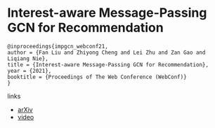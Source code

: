 # Interest-aware Message-Passing GCN for Recommendation

```
@inproceedings{impgcn_webconf21,
author = {Fan Liu and Zhiyong Cheng and Lei Zhu and Zan Gao and Liqiang Nie},
title = {Interest-aware Message-Passing GCN for Recommendation},
year = {2021},
booktitle = {Proceedings of The Web Conference (WebConf)}
}
```

links
- [arXiv](https://arxiv.org/abs/2102.10044)
- [video](https://www.youtube.com/watch?v=BPsOplwsKTI)